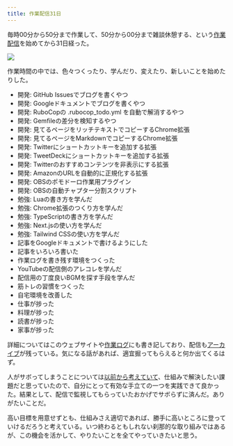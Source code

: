 ```yaml
---
title: 作業配信31日
---
```

毎時00分から50分まで作業して、50分から00分まで雑談休憩する、という[作業配信](https://www.youtube.com/c/r7kamura)を始めてから31日経った。

![](https://lh3.googleusercontent.com/docs/ADP-6oEvnS5JCGXEVWD8e0JDZ2HFDtwhik0BmhBx3SAphSlRfBU7pvdGE_ZcALaslFRV5J_nKWNAr9oFCYPUqEEVphNwhqvhkNQAJm_OATPgXlanK_dXU1quo6nsW4nEQvmMdkSnC9elmtXyqkZnQNXPdOk9CUXIc3XpdnoIkrcGREMZi3akh0UXzp7Snva54T38QV-iFh5YZpOTEdAaHmUZfSUj-EAGW8RrjPvq-In2QyhbFsWzRrCaablhzUceqnWbHsbG7W-JOWsJ0LD0UP0yI-FEjGx_33SK7JJpDSCl1RAOMpxSGSEGOS-QxwgDS_KoiRuJJxOa7btEnhJaxX61FdRfuR7tVXPd3sqoHV_G5mpeNli76C_ilqXxVUehQKYlJtVra8j4-YrnuCpZqWZ6j_RWA-z1E8H_yTadf6GNUabeGlEkRU0S8iciUXsz_sDCuGPP5EFg3FJ7li8SPecDLcR4K2kHjSTgelbT6wN0mmdUEOpVGe7SUk-0_LJXRA2cI97qEZHAOeZ240F5Wxuhy8z0nCcM01P0RhpQ81lFLAf59AgpfKH7wTTj86zZWRn_P0dc2bq3_grgD1HyAI1P9OwuJfplrLwRYzeD9Wk4St__SmBdmLBiFFzJfZejYGxAfNjk4q3zaR0-SpBHcWZKF0PRxmp-CwRfyC6vflcH_uvcYOUYTxR5wviv0thUkdEBOkosxc6kJnJNzemCXT-ymtfeJe_hHJWHFVhqx_EuBAxLF8Os802yUfisme9GyMmgdz73NdJXAIN4qvPsD8If8ub0xDPQb5V4b6LTwlx9U2S3R2-nK5r3wx8A64umsXPci7pg8J0_uOcq-r2M6Ux7HztQiRtqXrf2J2Op9_KasOJ1scP8y4vvm9S7XMIfhIfVJa-_-HQjBdMk7FekY4p-8s97G6wVnihzm__rjW93LQMyihm0CgZUsIpsDneoze0Z1-mggvxefcK4OA-9dH628wpMcw92RVAocHmAaRKKSYmOnIYicleXDcIg86w7HizgC0uDPM8nSNrYWh_jiFEZ0GyVngjiiOHcaklgCLjLXxiFm9YIpVPwi9HEJyGebNhocbBsgg03zXxu_xq-68jXUtE82uRN0eSL2_kmAThaymaoaj1MA3bLy-CZSxLoEKKs0nUCPd4ZvSXYtfHajY6axGsUXoXr3cL_itO2arokME0QdDpJlZqpx_-x7R4sUcpxtvuet2WDgkSumw37MRAoOeHNVL4mex88SMwL7bQ-91YbQZqb)

作業時間の中では、色々つくったり、学んだり、変えたり、新しいことを始めたりした。

*   開発: GitHub Issuesでブログを書くやつ
*   開発: Googleドキュメントでブログを書くやつ
*   開発: RuboCopの .rubocop\_todo.yml を自動で解消するやつ
*   開発: Gemfileの差分を検知するやつ
*   開発: 見てるページをリッチテキストでコピーするChrome拡張
*   開発: 見てるページをMarkdownでコピーするChrome拡張
*   開発: Twitterにショートカットキーを追加する拡張
*   開発: TweetDeckにショートカットキーを追加する拡張
*   開発: Twitterのおすすめコンテンツを非表示にする拡張
*   開発: AmazonのURLを自動的に正規化する拡張
*   開発: OBSのポモドーロ作業用プラグイン
*   開発: OBSの自動チャプター分割スクリプト
*   勉強: Luaの書き方を学んだ
*   勉強: Chrome拡張のつくり方を学んだ
*   勉強: TypeScriptの書き方を学んだ
*   勉強: Next.jsの使い方を学んだ
*   勉強: Tailwind CSSの使い方を学んだ
*   記事をGoogleドキュメントで書けるようにした
*   記事をいろいろ書いた
*   作業ログを書き残す環境をつくった
*   YouTubeの配信側のアレコレを学んだ
*   配信用の丁度良いBGMを探す手段を学んだ
*   筋トレの習慣をつくった
*   自宅環境を改善した
*   仕事が捗った
*   料理が捗った
*   読書が捗った
*   家事が捗った

詳細についてはこのウェブサイトや[作業ログ](https://r7kamura.github.io/diary/)にも書き記しており、配信も[アーカイブ](https://www.youtube.com/c/r7kamura)が残っている。気になる話があれば、適宜掘ってもらえると何か出てくるはず。

人がサボってしまうことについては[以前から考えていて](https://twitter.com/r7kamura/status/1529728163068395521)、仕組みで解決したい課題だと思っていたので、自分にとって有効な手立ての一つを実践できて良かった。結果として、配信で監視してもらっていたおかげでサボらずに済んだ。ありがたいことだ。

高い目標を用意せずとも、仕組みさえ適切であれば、勝手に高いところに登っていけるだろうと考えている。いつ終わるともしれない刹那的な取り組みではあるが、この機会を活かして、やりたいことを全てやっていきたいと思う。
